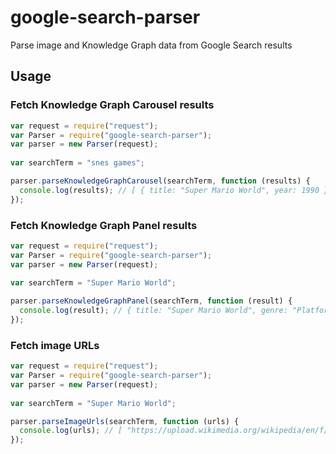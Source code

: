 # google-search-parser
Parse image and Knowledge Graph data from Google Search results

## Usage

### Fetch Knowledge Graph Carousel results
```javascript
var request = require("request");
var Parser = require("google-search-parser");
var parser = new Parser(request);
    
var searchTerm = "snes games";

parser.parseKnowledgeGraphCarousel(searchTerm, function (results) {
  console.log(results); // [ { title: "Super Mario World", year: 1990 }, { title: "Chrono Trigger" ...
});
```

### Fetch Knowledge Graph Panel results
```javascript
var request = require("request");
var Parser = require("google-search-parser");
var parser = new Parser(request);
    
var searchTerm = "Super Mario World";

parser.parseKnowledgeGraphPanel(searchTerm, function (result) {
  console.log(result); // { title: "Super Mario World", genre: "Platform game", developers: [ "Nintendo" ] ...
});
```

### Fetch image URLs
```javascript
var request = require("request");
var Parser = require("google-search-parser");
var parser = new Parser(request);
    
var searchTerm = "Super Mario World";

parser.parseImageUrls(searchTerm, function (urls) {
  console.log(urls); // [ "https://upload.wikimedia.org/wikipedia/en/f/f4/Supermarioworld.jpg", "http ...
});
```
